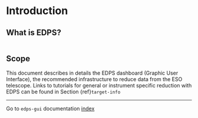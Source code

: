 # Introduction



## What is EDPS?

```{include} ../common/what_is_edps.md
```


## Scope

This document describes in details the EDPS dashboard (Graphic User
Interface), the recommended infrastructure to reduce data from the ESO
telescope. Links to tutorials for  general or instrument specific
reduction with EDPS can be found in Section {ref}`target-info`

---
Go to `edps-gui` documentation [index](../edpsgui/index)